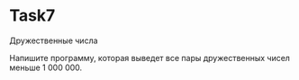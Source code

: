 # Task7
Дружественные числа

Напишите программу, которая выведет все пары дружественных чисел меньше 1 000 000.
